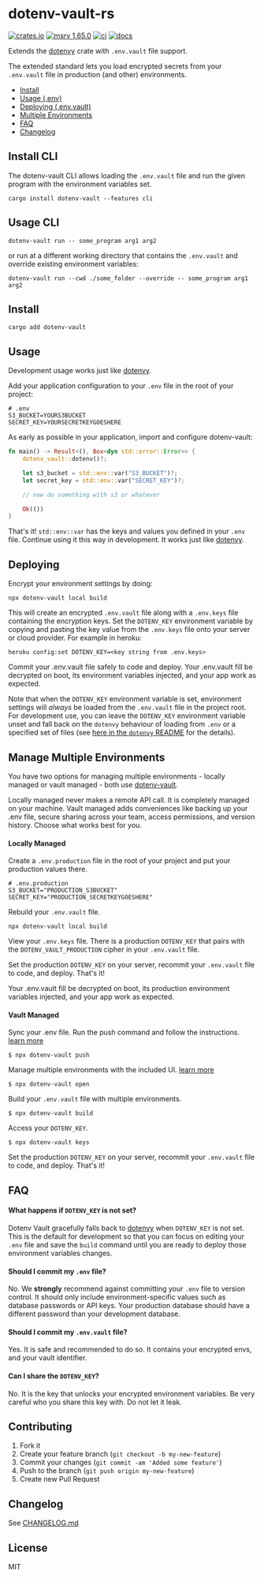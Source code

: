 # dotenv-vault-rs

[![crates.io](https://img.shields.io/crates/v/dotenv-vault.svg)](https://crates.io/crates/dotenv-vault)
[![msrv
1.65.0](https://img.shields.io/badge/msrv-1.65.0-dea584.svg?logo=rust)](https://github.com/rust-lang/rust/releases/tag/1.65.0)
[![ci](https://github.com/Minebomber/dotenv-vault-rs/actions/workflows/ci.yml/badge.svg)](https://github.com/Minebomber/dotenv-vault-rs/actions/workflows/ci.yml)
[![docs](https://img.shields.io/docsrs/dotenv-vault?logo=docs.rs)](https://docs.rs/dotenv-vault/)

Extends the [dotenvy](https://github.com/allan2/dotenvy) crate with `.env.vault` file support.

The extended standard lets you load encrypted secrets from your `.env.vault` file in production (and other) environments.

* [Install](#install)
* [Usage (.env)](#usage)
* [Deploying (.env.vault)](#deploying)
* [Multiple Environments](#manage-multiple-environments)
* [FAQ](#faq)
* [Changelog](./CHANGELOG.md)

## Install CLI

The dotenv-vault CLI allows loading the `.env.vault` file and run the given program with the environment variables set.

```shell
cargo install dotenv-vault --features cli
```

## Usage CLI

```shell
dotenv-vault run -- some_program arg1 arg2
```

or run at a different working directory that contains the `.env.vault` and override existing environment variables:

```shell
dotenv-vault run --cwd ./some_folder --override -- some_program arg1 arg2
```

## Install

```shell
cargo add dotenv-vault
```

## Usage

Development usage works just like [dotenvy](https://github.com/allan2/dotenvy).

Add your application configuration to your `.env` file in the root of your project:

```shell
# .env
S3_BUCKET=YOURS3BUCKET
SECRET_KEY=YOURSECRETKEYGOESHERE
```

As early as possible in your application, import and configure dotenv-vault:

```rust
fn main() -> Result<(), Box<dyn std::error::Error>> {
    dotenv_vault::dotenv()?;

    let s3_bucket = std::env::var("S3_BUCKET")?;
    let secret_key = std::env::var("SECRET_KEY")?;

    // now do something with s3 or whatever

    Ok(())
}
```

That's it! `std::env::var` has the keys and values you defined in your `.env` file. Continue using it this way in development. It works just like [dotenvy](https://github.com/allan2/dotenvy).

## Deploying

Encrypt your environment settings by doing:

```shell
npx dotenv-vault local build
```

This will create an encrypted `.env.vault` file along with a
`.env.keys` file containing the encryption keys. Set the
`DOTENV_KEY` environment variable by copying and pasting
the key value from the `.env.keys` file onto your server
or cloud provider. For example in heroku:

```shell
heroku config:set DOTENV_KEY=<key string from .env.keys>
```

Commit your .env.vault file safely to code and deploy. Your .env.vault fill be decrypted on boot, its environment variables injected, and your app work as expected.

Note that when the `DOTENV_KEY` environment variable is set,
environment settings will *always* be loaded from the `.env.vault`
file in the project root. For development use, you can leave the
`DOTENV_KEY` environment variable unset and fall back on the
`dotenvy` behaviour of loading from `.env` or a specified set of
files (see [here in the `dotenvy`
README](https://github.com/allan2/dotenvy#usage) for the details).

## Manage Multiple Environments

You have two options for managing multiple environments - locally managed or vault managed - both use [dotenv-vault](https://github.com/dotenv-org/dotenv-vault).

Locally managed never makes a remote API call. It is completely managed on your machine. Vault managed adds conveniences like backing up your .env file, secure sharing across your team, access permissions, and version history. Choose what works best for you.

#### Locally Managed

Create a `.env.production` file in the root of your project and put your production values there.

```shell
# .env.production
S3_BUCKET="PRODUCTION_S3BUCKET"
SECRET_KEY="PRODUCTION_SECRETKEYGOESHERE"
```

Rebuild your `.env.vault` file.

```shell
npx dotenv-vault local build
```

View your `.env.keys` file. There is a production `DOTENV_KEY` that pairs with the `DOTENV_VAULT_PRODUCTION` cipher in your `.env.vault` file.

Set the production `DOTENV_KEY` on your server, recommit your `.env.vault` file to code, and deploy. That's it!

Your .env.vault fill be decrypted on boot, its production environment variables injected, and your app work as expected.

#### Vault Managed

Sync your .env file. Run the push command and follow the instructions. [learn more](https://www.dotenv.org/docs/sync/quickstart)

```
$ npx dotenv-vault push
```

Manage multiple environments with the included UI. [learn more](https://www.dotenv.org/docs/tutorials/environments)

```
$ npx dotenv-vault open
```

Build your `.env.vault` file with multiple environments.

```
$ npx dotenv-vault build
```

Access your `DOTENV_KEY`.

```
$ npx dotenv-vault keys
```

Set the production `DOTENV_KEY` on your server, recommit your `.env.vault` file to code, and deploy. That's it!

## FAQ

#### What happens if `DOTENV_KEY` is not set?

Dotenv Vault gracefully falls back to
[dotenvy](https://github.com/allan2/dotenvy) when `DOTENV_KEY` is not
set. This is the default for development so that you can focus on
editing your `.env` file and save the `build` command until you are
ready to deploy those environment variables changes.

#### Should I commit my `.env` file?

No. We **strongly** recommend against committing your `.env` file to
version control. It should only include environment-specific values
such as database passwords or API keys. Your production database
should have a different password than your development database.

#### Should I commit my `.env.vault` file?

Yes. It is safe and recommended to do so. It contains your encrypted
envs, and your vault identifier.

#### Can I share the `DOTENV_KEY`?

No. It is the key that unlocks your encrypted environment variables.
Be very careful who you share this key with. Do not let it leak.

## Contributing

1. Fork it
2. Create your feature branch (`git checkout -b my-new-feature`)
3. Commit your changes (`git commit -am 'Added some feature'`)
4. Push to the branch (`git push origin my-new-feature`)
5. Create new Pull Request

## Changelog

See [CHANGELOG.md](CHANGELOG.md)

## License

MIT
